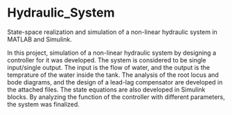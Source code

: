 # Hydraulic_System
State-space realization and simulation of a non-linear hydraulic system in MATLAB and Simulink.


In this project, simulation of a non-linear hydraulic system by designing a controller for it was developed. The system is considered to be single input/single output. The input is the flow of water, and the output is the temprature of the water inside the tank.
The analysis of the root locus and bode diagrams, and the design of a lead-lag compensator are developed in the attached files.
The state equations are also developed in Simulink blocks.
By analyzing the function of the controller with different parameters, the system was finalized.
